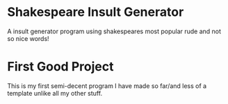 # Shakespeare Insult Generator
A insult generator program using shakespeares most popular rude and not so nice words!

# First Good Project
This is my first semi-decent program I have made so far/and less of a template unlike all my other stuff.
